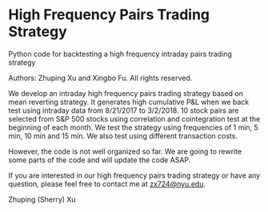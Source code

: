 # High Frequency Pairs Trading Strategy
Python code for backtesting a high frequency intraday pairs trading strategy

Authors: Zhuping Xu and Xingbo Fu. All rights reserved.

We develop an intraday high frequency pairs trading strategy based on mean reverting strategy. It generates high cumulative P&L when we back test using intraday data from 8/21/2017 to 3/2/2018. 10 stock pairs are selected from S&P 500 stocks using correlation and cointegration test at the beginning of each month. We test the strategy using frequencies of 1 min, 5 min, 10 min and 15 min. We also test using different transaction costs.

However, the code is not well organized so far. We are going to rewrite some parts of the code and will update the code ASAP.

If you are interested in our high frequency pairs trading strategy or have any question, please feel free to contact me at zx724@nyu.edu.

Zhuping (Sherry) Xu
